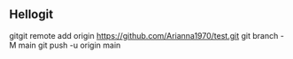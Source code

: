 ## Hellogit
gitgit remote add origin https://github.com/Arianna1970/test.git
git branch -M main
git push -u origin main